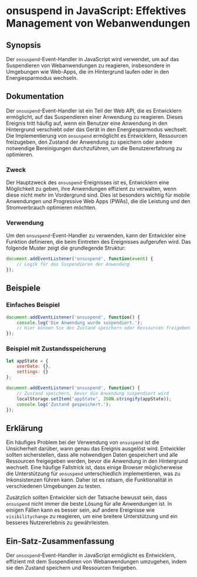 <!--
Meta Description: # onsuspend in JavaScript: Effektives Management von Webanwendungen ## Synopsis Der `onsuspend`-Event-Handler in JavaScript wird verwendet, um auf das...
Meta Keywords: die, onsuspend, der, den, ist
-->

# onsuspend in JavaScript: Effektives Management von Webanwendungen

## Synopsis
Der `onsuspend`-Event-Handler in JavaScript wird verwendet, um auf das Suspendieren von Webanwendungen zu reagieren, insbesondere in Umgebungen wie Web-Apps, die im Hintergrund laufen oder in den Energiesparmodus wechseln.

## Dokumentation
Der `onsuspend`-Event-Handler ist ein Teil der Web API, die es Entwicklern ermöglicht, auf das Suspendieren einer Anwendung zu reagieren. Dieses Ereignis tritt häufig auf, wenn ein Benutzer eine Anwendung in den Hintergrund verschiebt oder das Gerät in den Energiesparmodus wechselt. Die Implementierung von `onsuspend` ermöglicht es Entwicklern, Ressourcen freizugeben, den Zustand der Anwendung zu speichern oder andere notwendige Bereinigungen durchzuführen, um die Benutzererfahrung zu optimieren.

### Zweck
Der Hauptzweck des `onsuspend`-Ereignisses ist es, Entwicklern eine Möglichkeit zu geben, ihre Anwendungen effizient zu verwalten, wenn diese nicht mehr im Vordergrund sind. Dies ist besonders wichtig für mobile Anwendungen und Progressive Web Apps (PWAs), die die Leistung und den Stromverbrauch optimieren möchten.

### Verwendung
Um den `onsuspend`-Event-Handler zu verwenden, kann der Entwickler eine Funktion definieren, die beim Eintreten des Ereignisses aufgerufen wird. Das folgende Muster zeigt die grundlegende Struktur:

```javascript
document.addEventListener('onsuspend', function(event) {
    // Logik für das Suspendieren der Anwendung
});
```

## Beispiele
### Einfaches Beispiel

```javascript
document.addEventListener('onsuspend', function() {
    console.log('Die Anwendung wurde suspendiert.');
    // Hier können Sie den Zustand speichern oder Ressourcen freigeben
});
```

### Beispiel mit Zustandsspeicherung

```javascript
let appState = {
    userData: {},
    settings: {}
};

document.addEventListener('onsuspend', function() {
    // Zustand speichern, bevor die Anwendung suspendiert wird
    localStorage.setItem('appState', JSON.stringify(appState));
    console.log('Zustand gespeichert.');
});
```

## Erklärung
Ein häufiges Problem bei der Verwendung von `onsuspend` ist die Unsicherheit darüber, wann genau das Ereignis ausgelöst wird. Entwickler sollten sicherstellen, dass alle notwendigen Daten gespeichert und alle Ressourcen freigegeben werden, bevor die Anwendung in den Hintergrund wechselt. Eine häufige Fallstrick ist, dass einige Browser möglicherweise die Unterstützung für `onsuspend` unterschiedlich implementieren, was zu Inkonsistenzen führen kann. Daher ist es ratsam, die Funktionalität in verschiedenen Umgebungen zu testen.

Zusätzlich sollten Entwickler sich der Tatsache bewusst sein, dass `onsuspend` nicht immer die beste Lösung für alle Anwendungen ist. In einigen Fällen kann es besser sein, auf andere Ereignisse wie `visibilitychange` zu reagieren, um eine breitere Unterstützung und ein besseres Nutzererlebnis zu gewährleisten.

## Ein-Satz-Zusammenfassung
Der `onsuspend`-Event-Handler in JavaScript ermöglicht es Entwicklern, effizient mit dem Suspendieren von Webanwendungen umzugehen, indem sie den Zustand speichern und Ressourcen freigeben.